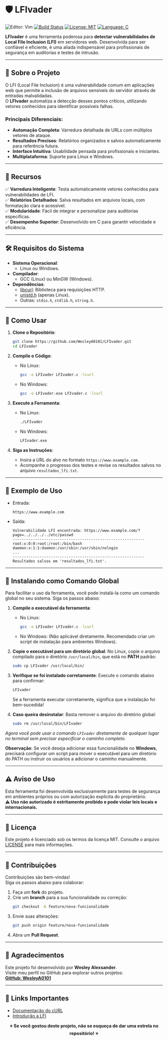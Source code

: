  # 🛡️ **LFIvader**  

![Editor: Vim](https://img.shields.io/badge/Editor-Vim-green.svg?logo=vim&logoColor=white) 
[![Build Status](https://img.shields.io/badge/Status-Stable-green.svg)]() 
[![License: MIT](https://img.shields.io/badge/License-MIT-blue.svg)](LICENSE) 
[![Language: C](https://img.shields.io/badge/Language-C-lightblue.svg)](https://en.wikipedia.org/wiki/C_(programming_language))  


**LFIvader** é uma ferramenta poderosa para **detectar vulnerabilidades de Local File Inclusion (LFI)** em servidores web. Desenvolvida para ser confiável e eficiente, é uma aliada indispensável para profissionais de segurança em auditorias e testes de intrusão.

---

## **📖 Sobre o Projeto**

O LFI (Local File Inclusion) é uma vulnerabilidade comum em aplicações web que permite a inclusão de arquivos sensíveis do servidor através de entradas malvalidadas.  
O **LFIvader** automatiza a detecção desses pontos críticos, utilizando vetores conhecidos para identificar possíveis falhas.

### **Principais Diferenciais**:
- **Automação Completa**: Varredura detalhada de URLs com múltiplos vetores de ataque.
- **Resultados Precisos**: Relatórios organizados e salvos automaticamente para referência futura.
- **Interface Intuitiva**: Usabilidade pensada para profissionais e iniciantes.
- **Multiplataforma**: Suporte para Linux e Windows.

---

## **🚀 Recursos**

✅ **Varredura Inteligente**: Testa automaticamente vetores conhecidos para vulnerabilidades de LFI.  
✅ **Relatórios Detalhados**: Salva resultados em arquivos locais, com formatação clara e acessível.  
✅ **Modularidade**: Fácil de integrar e personalizar para auditorias específicas.  
✅ **Desempenho Superior**: Desenvolvido em C para garantir velocidade e eficiência.  

---

## **🛠️ Requisitos do Sistema**

- **Sistema Operacional**:  
  - Linux ou Windows.
- **Compilador**:  
  - GCC (Linux) ou MinGW (Windows).
- **Dependências**:  
  - [libcurl](https://curl.se/libcurl/): Biblioteca para requisições HTTP.  
  - [unistd.h](https://pubs.opengroup.org/onlinepubs/009695399/functions/unistd.h.html) (apenas Linux).  
  - Outras: `stdio.h`, `stdlib.h`, `string.h`.

---

## **🚀 Como Usar**

1. **Clone o Repositório**:
    ```bash
    git clone https://github.com/WesleyA0101/LFIvader.git
    cd LFIvader
    ```

2. **Compile o Código**:
    - No Linux:
        ```bash
        gcc -o LFIvader LFIvader.c -lcurl
        ```
    - No Windows:
        ```bash
        gcc -o LFIvader.exe LFIvader.c -lcurl
        ```

3. **Execute a Ferramenta**:
    - No Linux:
        ```bash
        ./LFIvader
        ```
    - No Windows:
        ```bash
        LFIvader.exe
        ```

4. **Siga as Instruções**:
    - Insira a URL do alvo no formato `https://www.example.com`.
    - Acompanhe o progresso dos testes e revise os resultados salvos no arquivo `resultados_lfi.txt`.

---

## **📝 Exemplo de Uso**

- Entrada:
    ```
    https://www.example.com
    ```
- Saída:
    ```plaintext
    Vulnerabilidade LFI encontrada: https://www.example.com/?page=../../../../etc/passwd
    -----------------------------------------------------------
    root:x:0:0:root:/root:/bin/bash
    daemon:x:1:1:daemon:/usr/sbin:/usr/sbin/nologin
    ...
    -----------------------------------------------------------
    Resultados salvos em 'resultados_lfi.txt'.
    ```


---

## 📁 Instalando como Comando Global

Para facilitar o uso da ferramenta, você pode instalá-la como um comando global no seu sistema. Siga os passos abaixo:

1. **Compile o executável da ferramenta**:
    - No Linux:
        ```bash
        gcc -o LFIvader LFIvader.c -lcurl
        ```
    - No Windows:
        (Não aplicável diretamente. Recomendado criar um script de instalação para ambientes Windows).

2. **Copie o executável para um diretório global**:
    No Linux, copie o arquivo compilado para o diretório `/usr/local/bin`, que está no **PATH** padrão:
    ```bash
    sudo cp LFIvader /usr/local/bin/
    ```

3. **Verifique se foi instalado corretamente**:
    Execute o comando abaixo para confirmar:
    ```bash
    LFIvader
    ```

    Se a ferramenta executar corretamente, significa que a instalação foi bem-sucedida!

4. **Caso queira desinstalar**:
    Basta remover o arquivo do diretório global:
    ```bash
    sudo rm /usr/local/bin/LFIvader
    ```

*Agora você pode usar o comando `LFIvader` diretamente de qualquer lugar no terminal sem precisar especificar o caminho completo.*

**Observação**: Se você deseja adicionar essa funcionalidade no **Windows**, precisará configurar um script para mover o executável para um diretório do PATH ou instruir os usuários a adicionar o caminho manualmente.

---

## **⚠️ Aviso de Uso**

Esta ferramenta foi desenvolvida exclusivamente para testes de segurança em ambientes próprios ou com autorização explícita do proprietário.  
**⚠️ Uso não autorizado é estritamente proibido e pode violar leis locais e internacionais.**

---

## **📜 Licença**

Este projeto é licenciado sob os termos da licença MIT. Consulte o arquivo [LICENSE](LICENSE) para mais informações.

---

## **🤝 Contribuições**

Contribuições são bem-vindas!  
Siga os passos abaixo para colaborar:
1. Faça um **fork** do projeto.
2. Crie um **branch** para a sua funcionalidade ou correção:
    ```bash
    git checkout -b feature/nova-funcionalidade
    ```
3. Envie suas alterações:
    ```bash
    git push origin feature/nova-funcionalidade
    ```
4. Abra um **Pull Request**.

---

## **🌟 Agradecimentos**

Este projeto foi desenvolvido por **Wesley Alexsander**.  
Visite meu perfil no GitHub para explorar outros projetos:  
[**GitHub: WesleyA0101**](https://github.com/WesleyA0101)

---

## **🔗 Links Importantes**

- [Documentação do cURL](https://curl.se/libcurl/c/)
- [Introdução a LFI](https://owasp.org/www-community/attacks/Path_Traversal)

<div align="center"> <strong>⭐ Se você gostou deste projeto, não se esqueça de dar uma estrela no repositório! ⭐</strong> </div>


